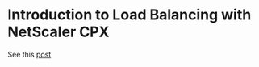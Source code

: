 # Introduction to Load Balancing with NetScaler CPX
See this [post](https://layer7.wordpress.com/2016/10/20/introduction-to-load-balancing-with-netscaler-cpx/)

